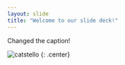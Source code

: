 ```yaml
---
layout: slide
title: "Welcome to our slide deck!"
---
```


Changed the caption!

![catstello](https://octodex.github.com/images/catstello.png)
{: .center}
